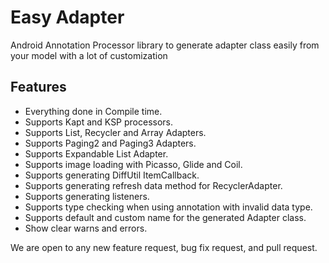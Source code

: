 # Easy Adapter

Android Annotation Processor library to generate adapter class easily from your model with a lot of customization

## Features

- Everything done in Compile time.
- Supports Kapt and KSP processors.
- Supports List, Recycler and Array Adapters.
- Supports Paging2 and Paging3 Adapters.
- Supports Expandable List Adapter.
- Supports image loading with Picasso, Glide and Coil.
- Supports generating DiffUtil ItemCallback.
- Supports generating refresh data method for RecyclerAdapter.
- Supports generating listeners.
- Supports type checking when using annotation with invalid data type.
- Supports default and custom name for the generated Adapter class.
- Show clear warns and errors.

We are open to any new feature request, bug fix request, and pull request.